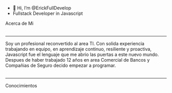 - 👋 Hi, I’m @ErickFullDevelop
- Fullstack Developer in Javascript

Acerca de Mi
<br>    <br>
<hr> 
Soy un profesional reconvertido al area TI. Con solida experiencia trabajando en equipo, en aprendizaje continuo, resiliente y proactiva, Javascript fue el lenguaje que me abrio las puertas a este nuevo mundo. Despues de haber trabajado 12 años en area Comercial de Bancos y Compañias de Seguro decido empezar a programar.
<br>    <br>
<hr>

Conocimientos


<!---
ErickFullDevelop/ErickFullDevelop is a ✨ special ✨ repository because its `README.md` (this file) appears on your GitHub profile.
You can click the Preview link to take a look at your changes.
--->
